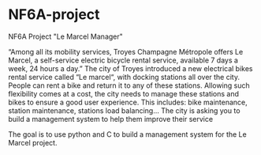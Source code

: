 # NF6A-project
NF6A Project "Le Marcel Manager"


“Among all its mobility services, Troyes Champagne Métropole offers Le Marcel, a self-service electric bicycle rental service, available 7 days a week, 24 hours a day.”
The city of Troyes introduced a new electrical bikes rental service called “Le marcel“, with docking stations all over the city. People can rent a bike and return it to any of these stations.
Allowing such flexibility comes at a cost, the city needs to manage these stations and bikes to ensure a good user experience. This includes: bike maintenance, station maintenance, stations load balancing... The city is asking you to build a management system to help them improve their service

The goal is to use python and C to build a management system for the Le Marcel project.